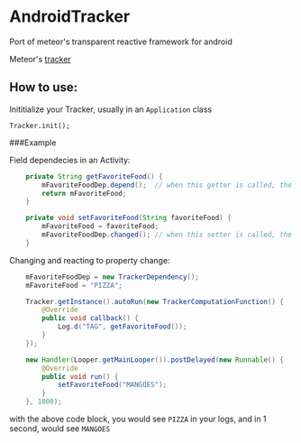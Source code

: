 AndroidTracker
==============

Port of meteor's transparent reactive framework for android

Meteor's [tracker](https://github.com/meteor/meteor/blob/devel/packages/tracker/tracker.js)

How to use:
-----------

Inititialize your Tracker, usually in an `Application` class

    Tracker.init();

###Example

Field dependecies in an Activity:

```java 
    private String getFavoriteFood() {
        mFavoriteFoodDep.depend();  // when this getter is called, the dependecy is added to the tracker
        return mFavoriteFood;
    }

    private void setFavoriteFood(String favoriteFood) {
        mFavoriteFood = favoriteFood;
        mFavoriteFoodDep.changed(); // when this setter is called, the dependecy is notified that the property has changed
    }
```

Changing and reacting to property change:
    
```java 
    mFavoriteFoodDep = new TrackerDependency();
    mFavoriteFood = "PIZZA";

    Tracker.getInstance().autoRun(new TrackerComputationFunction() {
        @Override
        public void callback() {
            Log.d("TAG", getFavoriteFood());
        }
    });

    new Handler(Looper.getMainLooper()).postDelayed(new Runnable() {
        @Override
        public void run() {
            setFavoriteFood("MANGOES");
        }
    }, 1000);
```

with the above code block, you would see `PIZZA` in your logs, and in 1 second, would see `MANGOES`

